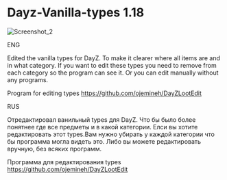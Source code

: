 # Dayz-Vanilla-types 1.18

![Screenshot_2](https://user-images.githubusercontent.com/80081504/177509009-10e8922a-d32a-4efa-9f29-714301be2632.png)



ENG

Edited the vanilla types for DayZ. To make it clearer where all items are and in what category.
If you want to edit these types you need to remove <type></type> from each category so the program can see it.
Or you can edit manually without any programs.

Program for editing types
https://github.com/ojemineh/DayZLootEdit

RUS


Отредактировал ванильный types для DayZ. Что бы было более понятнее где все предметы и в какой категории.
Елси вы хотите редактировать этот types.Вам нужно убирать <type></type> у каждой категории что бы программа могла видеть это.
Либо вы можете редактировать вручную, без всяких программ.

Программа для редактирования types
https://github.com/ojemineh/DayZLootEdit







